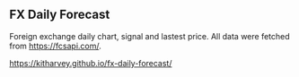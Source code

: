 ## FX Daily Forecast

Foreign exchange daily chart, signal and lastest price. All data were fetched from https://fcsapi.com/.

https://kitharvey.github.io/fx-daily-forecast/
